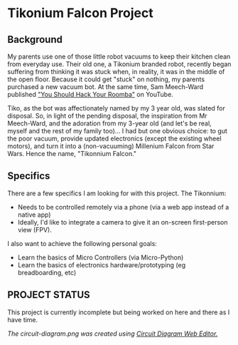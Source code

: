 # Tikonium Falcon Project

## Background

My parents use one of those little robot vacuums to keep their kitchen clean from everyday use. Their old one, a Tikonium branded robot, recently began suffering from thinking it was stuck when, in reality, it was in the middle of the open floor. Because it could get "stuck" on nothing, my parents purchased a new vacuum bot. At the same time, Sam Meech-Ward published ["You Should Hack Your Roomba"](https://youtu.be/mTpkV7xZln0) on YouTube.

Tiko, as the bot was affectionately named by my 3 year old, was slated for disposal. So, in light of the pending disposal, the inspiration from Mr Meech-Ward, and the adoration from my 3-year old (and let's be real, myself and the rest of my family too)... I had but one obvious choice: to gut the poor vacuum, provide updated electronics (except the existing wheel motors), and turn it into a (non-vacuuming) Millenium Falcon from Star Wars. Hence the name, "Tikonnium Falcon."

## Specifics

There are a few specifics I am looking for with this project. The Tikonnium:

- Needs to be controlled remotely via a phone (via a web app instead of a native app)
- Ideally, I'd like to integrate a camera to give it an on-screen first-person view (FPV).

I also want to achieve the following personal goals:

- Learn the basics of Micro Controllers (via Micro-Python)
- Learn the basics of electronics hardware/prototyping (eg breadboarding, etc)

## PROJECT STATUS

This project is currently incomplete but being worked on here and there as I have time.

*The circuit-diagram.png was created using [Circuit Diagram Web Editor.](https://circuit-diagram.org/)*

